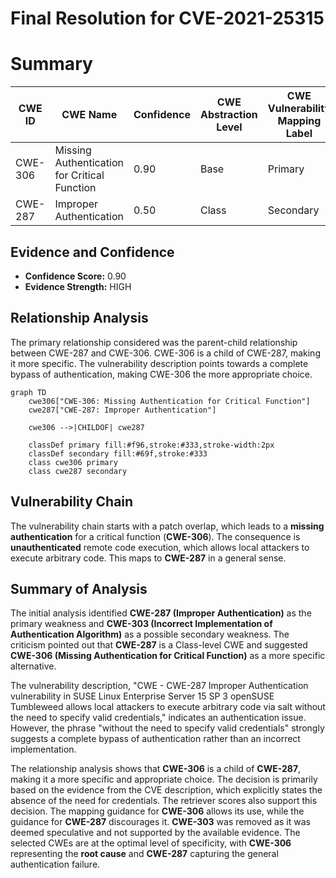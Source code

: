 # Final Resolution for CVE-2021-25315

# Summary
| CWE ID | CWE Name | Confidence | CWE Abstraction Level | CWE Vulnerability Mapping Label | CWE-Vulnerability Mapping Notes |
|---|---|---|---|---|---|
| CWE-306 | Missing Authentication for Critical Function | 0.90 | Base | Primary | Allowed |
| CWE-287 | Improper Authentication | 0.50 | Class | Secondary | Allowed-with-Review |

## Evidence and Confidence

*   **Confidence Score:** 0.90
*   **Evidence Strength:** HIGH

## Relationship Analysis
The primary relationship considered was the parent-child relationship between CWE-287 and CWE-306. CWE-306 is a child of CWE-287, making it more specific. The vulnerability description points towards a complete bypass of authentication, making CWE-306 the more appropriate choice.

```mermaid
graph TD
    cwe306["CWE-306: Missing Authentication for Critical Function"]
    cwe287["CWE-287: Improper Authentication"]
    
    cwe306 -->|CHILDOF| cwe287
    
    classDef primary fill:#f96,stroke:#333,stroke-width:2px
    classDef secondary fill:#69f,stroke:#333
    class cwe306 primary
    class cwe287 secondary
```

## Vulnerability Chain
The vulnerability chain starts with a patch overlap, which leads to a **missing authentication** for a critical function (**CWE-306**). The consequence is **unauthenticated** remote code execution, which allows local attackers to execute arbitrary code. This maps to **CWE-287** in a general sense.

## Summary of Analysis
The initial analysis identified **CWE-287 (Improper Authentication)** as the primary weakness and **CWE-303 (Incorrect Implementation of Authentication Algorithm)** as a possible secondary weakness. The criticism pointed out that **CWE-287** is a Class-level CWE and suggested **CWE-306 (Missing Authentication for Critical Function)** as a more specific alternative.

The vulnerability description, "CWE - CWE-287 Improper Authentication vulnerability in SUSE Linux Enterprise Server 15 SP 3 openSUSE Tumbleweed allows local attackers to execute arbitrary code via salt without the need to specify valid credentials," indicates an authentication issue. However, the phrase "without the need to specify valid credentials" strongly suggests a complete bypass of authentication rather than an incorrect implementation.

The relationship analysis shows that **CWE-306** is a child of **CWE-287**, making it a more specific and appropriate choice. The decision is primarily based on the evidence from the CVE description, which explicitly states the absence of the need for credentials. The retriever scores also support this decision. The mapping guidance for **CWE-306** allows its use, while the guidance for **CWE-287** discourages it.
**CWE-303** was removed as it was deemed speculative and not supported by the available evidence.
The selected CWEs are at the optimal level of specificity, with **CWE-306** representing the **root cause** and **CWE-287** capturing the general authentication failure.